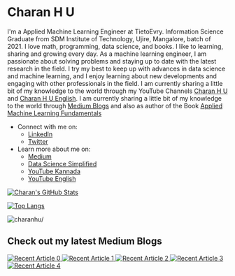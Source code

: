 # Charan H U

I'm a Applied Machine Learning Engineer at TietoEvry. Information Science Graduate from SDM Institute of Technology, Ujire, Mangalore, batch of 2021. I love math, programming, data science, and books. I like to learning, sharing and growing every day. As a machine learning engineer, I am passionate about solving problems and staying up to date with the latest research in the field. I try my best to keep up with advances in data science and machine learning, and I enjoy learning about new developments and engaging with other professionals in the field. I am currently sharing a little bit of my knowledge to the world through my YouTube Channels [Charan H U](https://youtube.com/@CharanHU) and [Charan H U English](https://youtube.com/@CharanHUEnglish). I am currently sharing a little bit of my knowledge to the world through [Medium Blogs](https://charanhu.medium.com/) and also as author of the Book [Applied Machine Learning Fundamentals](https://charanhu.github.io/Applied_Machine_Learning_Fundamentals)

- Connect with me on:
  - [LinkedIn](https://www.linkedin.com/in/charanhu/)
  - [Twitter](https://twitter.com/charan_h_u)
- Learn more about me on:  
  - [Medium](https://medium.com/@khuyentran1476)
  - [Data Science Simplified](https://mathdatasimplified.com/)
  - [YouTube Kannada](https://www.youtube.com/@CharanHU)
  - [YouTube English](https://www.youtube.com/@CharanHUEnglish)

<!-- Please don't remove this: Grab your social icons from https://github.com/carlsednaoui/gitsocial -->
[![Charan's GitHub Stats](https://github-readme-stats.vercel.app/api?username=charanhu&hide=issues&count_private=true&show_icons=true&theme=highcontrast)](https://github.com/charanhu/github-readme-stats)

[![Top Langs](https://github-readme-stats.vercel.app/api/top-langs/?username=charanhu&layout=compact&theme=highcontrast)](https://github.com/charanhu/github-readme-stats)

<p align="left"> <img src=https://komarev.com/ghpvc/?username=charanhu alt=charanhu/></p>

## Check out my latest Medium Blogs
<a target="_blank" href="https://github-readme-medium-recent-article.vercel.app/medium/@charanhu/0"><img src="https://github-readme-medium-recent-article.vercel.app/medium/@charanhu/0" alt="Recent Article 0"> 
<a target="_blank" href="https://github-readme-medium-recent-article.vercel.app/medium/@charanhu/1"><img src="https://github-readme-medium-recent-article.vercel.app/medium/@charanhu/1" alt="Recent Article 1">
<a target="_blank" href="https://github-readme-medium-recent-article.vercel.app/medium/@charanhu/2"><img src="https://github-readme-medium-recent-article.vercel.app/medium/@charanhu/2" alt="Recent Article 2">
<a target="_blank" href="https://github-readme-medium-recent-article.vercel.app/medium/@charanhu/3"><img src="https://github-readme-medium-recent-article.vercel.app/medium/@charanhu/3" alt="Recent Article 3">
<a target="_blank" href="https://github-readme-medium-recent-article.vercel.app/medium/@charanhu/3"><img src="https://github-readme-medium-recent-article.vercel.app/medium/@charanhu/4" alt="Recent Article 4">
